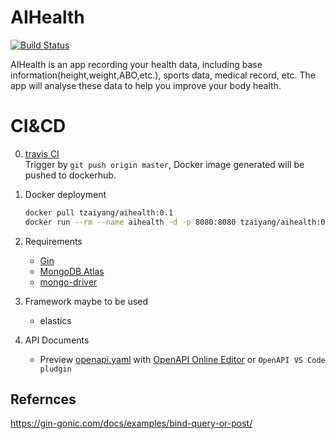# AIHealth
[![Build Status](https://www.travis-ci.com/tzaiyang/AIHealthServer.svg?branch=master)](https://www.travis-ci.com/tzaiyang/AIHealthServer)

AIHealth is an app recording your health data, including base information(height,weight,ABO,etc.), sports data, medical record, etc. The app will analyse these data to help you improve your body health.

# CI&CD
0. [travis CI](./.travis.yml)  
   Trigger by `git push origin master`, Docker image generated will be pushed to dockerhub.
1. Docker deployment
    ```bash
    docker pull tzaiyang/aihealth:0.1
    docker run --rm --name aihealth -d -p 8080:8080 tzaiyang/aihealth:0.1
    ```

2. Requirements
    - [Gin](https://gin-gonic.com/)  
    - [MongoDB Atlas](https://cloud.mongodb.com/)
    - [mongo-driver](https://docs.mongodb.com/drivers/go/)
    
    
3. Framework maybe to be used
    - elastics

4. API Documents
   - Preview [openapi.yaml](./docs/openapi.yaml) with [OpenAPI Online Editor](https://editor.swagger.io/) or `OpenAPI VS Code pludgin`
## Refernces
https://gin-gonic.com/docs/examples/bind-query-or-post/
